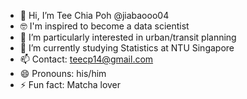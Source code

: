 - 👋 Hi, I’m Tee Chia Poh @jiabaooo04
- 🤓 I'm inspired to become a data scientist
- 👀 I’m particularly interested in urban/transit planning
- 🌱 I’m currently studying Statistics at NTU Singapore
- 📫 Contact: teecp14@gmail.com
- 😄 Pronouns: his/him
- ⚡ Fun fact: Matcha lover

<!---
jiabaooo04/jiabaooo04 is a ✨ special ✨ repository because its `README.md` (this file) appears on your GitHub profile.
You can click the Preview link to take a look at your changes.
--->
